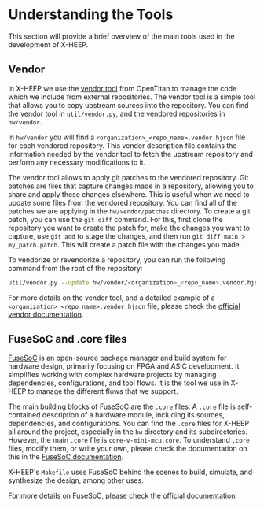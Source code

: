 # Understanding the Tools

This section will provide a brief overview of the main tools used in the development of X-HEEP.

## Vendor

In X-HEEP we use the [vendor tool](https://opentitan.org/book/util/doc/vendor.html) from OpenTitan
to manage the code which we include from external repositories. The vendor tool is a simple tool
that allows you to copy upstream sources into the repository. You can find the vendor tool in
`util/vendor.py`, and the vendored repositories in `hw/vendor`.

In `hw/vendor` you will find a `<organization>_<repo_name>.vendor.hjson` file for each vendored
repository. This vendor description file contains the information needed by the vendor tool to fetch
the upstream repository and perform any necessary modifications to it.

The vendor tool allows to apply git patches to the vendored repository. Git patches are files that
capture changes made in a repository, allowing you to share and apply these changes elsewhere. This
is useful when we need to update some files from the vendored repository. You can find all of the
patches we are applying in the `hw/vendor/patches` directory. To create a git patch, you can use the
`git diff` command. For this, first clone the repository you want to create the patch for, make the
changes you want to capture, use `git add` to stage the changes, and then run `git diff main > my_patch.patch`.
This will create a patch file with the changes you made.

To vendorize or revendorize a repository, you can run the following command from the root of the
repository:

```bash
util/vendor.py --update hw/vendor/<organization>_<repo_name>.vendor.hjson
```

For more details on the vendor tool, and a detailed example of a `<organization>_<repo_name>.vendor.hjson`
file, please check the [official vendor documentation](https://opentitan.org/book/util/doc/vendor.html).

## FuseSoC and .core files

[FuseSoC](https://fusesoc.readthedocs.io/en/stable/index.html) is an open-source package manager and
build system for hardware design, primarily focusing on FPGA and ASIC development. It simplifies
working with complex hardware projects by managing dependencies, configurations, and tool flows. It
is the tool we use in X-HEEP to manage the different flows that we support.

The main building blocks of FuseSoC are the `.core` files. A `.core` file is self-contained
description of a hardware module, including its sources, dependencies, and configurations. You can
find the `.core` files for X-HEEP all around the project, especially in the `hw` directory and its
subdirectories. However, the main `.core` file is `core-v-mini-mcu.core`. To understand `.core`
files, modify them, or write your own, please check the documentation on this in the
[FuseSoC documentation](https://fusesoc.readthedocs.io/en/stable/user/build_system/core_files.html).

X-HEEP's `Makefile` uses FuseSoC behind the scenes to build, simulate, and synthesize the design, among
other uses.

For more details on FuseSoC, please check the [official documentation](https://fusesoc.readthedocs.io/en/stable/index.html).

